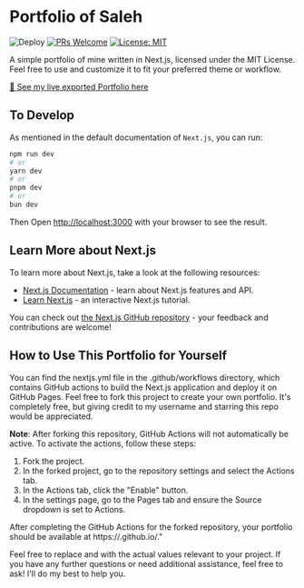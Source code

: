 # Portfolio of Saleh

![Deploy](https://github.com/SirSaleh/Portfolio/actions/workflows/nextjs.yml/badge.svg)
[![PRs Welcome](https://img.shields.io/badge/PRs-welcome-brightgreen.svg?style=flat-square)](http://makeapullrequest.com)
[![License: MIT](https://img.shields.io/badge/License-MIT-yellow.svg)](https://opensource.org/licenses/MIT)

A simple portfolio of mine written in Next.js, licensed under the MIT License. Feel free to use and customize it to fit your preferred theme or workflow.

[🔗 See my live exported Portfolio here](https://sirsaleh.github.io/Portfolio/)

## To Develop

As mentioned in the default documentation of `Next.js`, you can run:

```bash
npm run dev
# or
yarn dev
# or
pnpm dev
# or
bun dev
```

Then Open [http://localhost:3000](http://localhost:3000) with your browser to see the result.

## Learn More about Next.js

To learn more about Next.js, take a look at the following resources:

- [Next.js Documentation](https://nextjs.org/docs) - learn about Next.js features and API.
- [Learn Next.js](https://nextjs.org/learn) - an interactive Next.js tutorial.

You can check out [the Next.js GitHub repository](https://github.com/vercel/next.js/) - your feedback and contributions are welcome!

## How to Use This Portfolio for Yourself

You can find the nextjs\.yml file in the \.github/workflows directory, which contains GitHub actions to build the Next.js application and deploy it on GitHub Pages. Feel free to fork this project to create your own portfolio. It's completely free, but giving credit to my username and starring this repo would be appreciated.


**Note**: After forking this repository, GitHub Actions will not automatically be active. To activate the actions, follow these steps:

1. Fork the project.
2. In the forked project, go to the repository settings and select the Actions tab.
3. In the Actions tab, click the "Enable" button.
4. In the settings page, go to the Pages tab and ensure the Source dropdown is set to Actions.

After completing the GitHub Actions for the forked repository, your portfolio should be available at https://<your GitHub username>\.github\.io/<your forked project name>."

Feel free to replace <your GitHub username> and <your forked project name> with the actual values relevant to your project. If you have any further questions or need additional assistance, feel free to ask! I'll do my best to help you.
